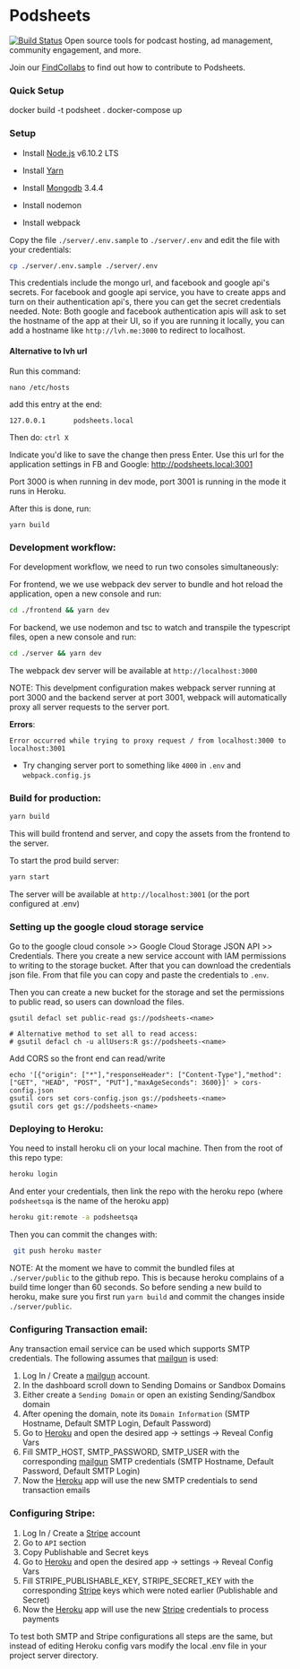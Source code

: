 # Podsheets
[![Build Status](https://travis-ci.org/crablar/podsheets.svg?branch=master)](https://travis-ci.org/crablar/podsheets)
Open source tools for podcast hosting, ad management, community engagement, and more.

Join our [FindCollabs](https://findcollabs.com/project/IQNarf2tJ8Un4esfoXck) to find out how to contribute to Podsheets.

### Quick Setup
docker build -t podsheet .
docker-compose up

### Setup

- Install [Node.js](https://nodejs.org) v6.10.2 LTS

- Install [Yarn](https://yarnpkg.com/)

- Install [Mongodb](https://www.mongodb.com/download-center#community) 3.4.4

- Install nodemon

- Install webpack

Copy the file `./server/.env.sample` to `./server/.env` and edit the file with your credentials:
```sh
cp ./server/.env.sample ./server/.env
```

This credentials include the mongo url, and facebook and google api's secrets. For facebook and google api service, you have to create apps and turn on their authentication api's, there you can get the secret credentials needed. Note: Both google and facebook authentication apis will ask to set the hostname of the app at their UI, so if you are running it locally, you can add a hostname like `http://lvh.me:3000` to redirect to localhost.

#### Alternative to lvh url

Run this command:

```nano /etc/hosts```

add this entry at the end:

```127.0.0.1       podsheets.local```

Then do:
```ctrl X```

Indicate you'd like to save the change then press Enter.
Use this url for the application settings in FB and Google: http://podsheets.local:3001

Port 3000 is when running in dev mode, port 3001 is running in the mode it runs in Heroku.

After this is done, run:
```
yarn build
````

### Development workflow:

For development workflow, we need to run two consoles simultaneously:

For frontend, we we use webpack dev server to bundle and hot reload the application, open a new console and run:
```sh
cd ./frontend && yarn dev
```

For backend, we use nodemon and tsc to watch and transpile the typescript files, open a new console and run:
```sh
cd ./server && yarn dev
```

The webpack dev server will be available at `http://localhost:3000`

NOTE: This develpment configuration makes webpack server running at port 3000 and the backend server at port 3001, webpack will
automatically proxy all server requests to the server port.

**Errors**:

`Error occurred while trying to proxy request / from localhost:3000 to localhost:3001`

* Try changing server port to something like `4000` in `.env` and `webpack.config.js`

### Build for production:

```sh
yarn build
```

This will build frontend and server, and copy the assets from the frontend to the server.

To start the prod build server:
```sh
yarn start
```

The server will be available at `http://localhost:3001` (or the port configured at .env)

### Setting up the google cloud storage service

Go to the google cloud console >> Google Cloud Storage JSON API >> Credentials.
There you create a new service account with IAM permissions to writing to the storage bucket. After that you can download the credentials json file.
From that file you can copy and paste the credentials to `.env`.

Then you can create a new bucket for the storage and set the permissions to public read, so users can download the files.
```
gsutil defacl set public-read gs://podsheets-<name>

# Alternative method to set all to read access:
# gsutil defacl ch -u allUsers:R gs://podsheets-<name>
```

Add CORS so the front end can read/write
```
echo '[{"origin": ["*"],"responseHeader": ["Content-Type"],"method": ["GET", "HEAD", "POST", "PUT"],"maxAgeSeconds": 3600}]' > cors-config.json
gsutil cors set cors-config.json gs://podsheets-<name>
gsutil cors get gs://podsheets-<name>
```

### Deploying to Heroku:

You need to install heroku cli on your local machine. Then from the root of this repo type:
```sh
heroku login
```
And enter your credentials, then link the repo with the heroku repo (where `podsheetsqa` is the name of the heroku app)

```sh
heroku git:remote -a podsheetsqa
```

Then you can commit the changes with:
```sh
 git push heroku master
```

NOTE: At the moment we have to commit the bundled files at `./server/public` to the github repo. This is because heroku complains of a build time longer than 60 seconds. So before sending a new build to heroku, make sure you first run `yarn build` and commit the changes inside `./server/public`.

### Configuring Transaction email:
Any transaction email service can be used which supports SMTP credentials.
The following assumes that [mailgun](https://www.mailgun.com/) is used:

 1. Log In / Create a [mailgun](https://www.mailgun.com/) account.
 2. In the dashboard scroll down to Sending Domains or Sandbox Domains
 3. Either create a `Sending Domain` or open an existing Sending/Sandbox domain
 4. After opening the domain, note its `Domain Information` (SMTP Hostname, Default SMTP Login, Default Password)
 5. Go to [Heroku](https://dashboard.heroku.com/) and open the desired app -> settings -> Reveal Config Vars
 6. Fill SMTP_HOST, SMTP_PASSWORD, SMTP_USER with the corresponding [mailgun](https://www.mailgun.com/) SMTP credentials (SMTP Hostname, Default Password, Default SMTP Login)
 7. Now the [Heroku](https://dashboard.heroku.com/) app will use the new SMTP credentials to send transaction emails

### Configuring Stripe:

 1. Log In / Create a [Stripe](https://dashboard.stripe.com) account
 2. Go to `API` section
 3. Copy Publishable and Secret keys
 4. Go to [Heroku](https://dashboard.heroku.com/) and open the desired app -> settings -> Reveal Config Vars
 5. Fill STRIPE_PUBLISHABLE_KEY, STRIPE_SECRET_KEY with the corresponding [Stripe](https://dashboard.stripe.com) keys which were noted earlier (Publishable and Secret)
 6. Now the [Heroku](https://dashboard.heroku.com/) app will use the new [Stripe](https://dashboard.stripe.com) credentials to process payments

To test both SMTP and Stripe configurations all steps are the same, but instead of editing Heroku config vars modify the local .env file in your project server directory.
